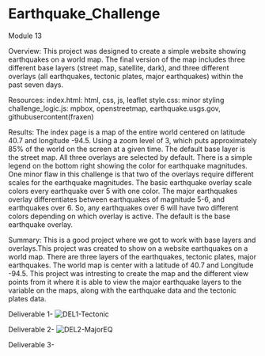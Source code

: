 # Earthquake_Challenge 
Module 13

Overview:
This project was designed to create a simple website showing earthquakes on a world map. The final version of the map includes three different base layers (street map, satellite, dark), and three different overlays (all earthquakes, tectonic plates, major earthquakes) within the past seven days.

Resources:
index.html: html, css, js, leaflet
style.css: minor styling
challenge_logic.js: mpbox, openstreetmap, earthquake.usgs.gov, githubusercontent(fraxen)

Results:
The index page is a map of the entire world centered on latitude 40.7 and longitude -94.5. Using a zoom level of 3, which puts approximately 85% of the world on the screen at a given time. The default base layer is the street map. All three overlays are selected by default.
There is a simple legend on the bottom right showing the color for earthquake magnitudes. One minor flaw in this challenge is that two of the overlays require different scales for the earthquake magnitudes. The basic earthquake overlay scale colors every earthquake over 5 with one color. The major earthquakes overlay differentiates between earthquakes of magnitude 5-6, and earthquakes over 6. So, any earthquakes over 6 will have two different colors depending on which overlay is active. The default is the base earthquake overlay.

Summary:
This is a good project where we got to work with base layers and overlays.This project was created to show on a website earthquakes on a world map. There are three layers of the earthquakes, tectonic plates, major earthquakes. The world map is center with a latitude of 40.7 and Longitude -94.5. This project was intresting to create the map and the different view points from it where it is able to view the major earthquake layers to the variable on the maps, along with the earthquake data and the tectonic plates data. 


 Deliverable 1- 
![DEL1-Tectonic](https://user-images.githubusercontent.com/95897182/170387292-0f30c61c-08d8-4ed1-bb98-e6a1f8c7c52a.png)


Deliverable 2- 
![DEL2-MajorEQ](https://user-images.githubusercontent.com/95897182/170387405-e6366fb7-3872-4835-8694-3d500665c073.png) 

Deliverable 3- 





